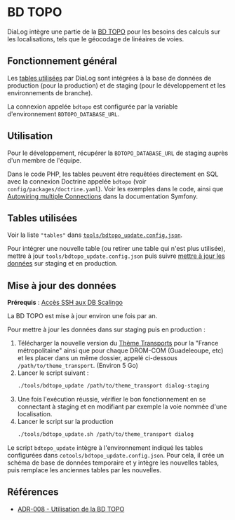 # BD TOPO

DiaLog intègre une partie de la [BD TOPO](https://geoservices.ign.fr/bdtopo) pour les besoins des calculs sur les localisations, tels que le géocodage de linéaires de voies.

## Fonctionnement général

Les [tables utilisées](#tables-utilisées) par DiaLog sont intégrées à la base de données de production (pour la production) et de staging (pour le développement et les environnements de branche).

La connexion appelée `bdtopo` est configurée par la variable d'environnement `BDTOPO_DATABASE_URL`.

## Utilisation

Pour le développement, récupérer la `BDTOPO_DATABASE_URL` de staging auprès d'un membre de l'équipe.

Dans le code PHP, les tables peuvent être requêtées directement en SQL avec la connexion Doctrine appelée `bdtopo` (voir `config/packages/doctrine.yaml`). Voir les exemples dans le code, ainsi que [Autowiring multiple Connections](https://symfony.com/bundles/DoctrineBundle/current/configuration.html#autowiring-multiple-connections) dans la documentation Symfony.

## Tables utilisées

Voir la liste `"tables"` dans [`tools/bdtopo_update.config.json`](../../tools/bdtopo_update.config.json).

Pour intégrer une nouvelle table (ou retirer une table qui n'est plus utilisée), mettre à jour `tools/bdtopo_update.config.json` puis suivre [mettre à jour les données](#mise-à-jour-des-données) sur staging et en production.

## Mise à jour des données

**Prérequis** : [Accès SSH aux DB Scalingo](./db.md#utiliser-une-db-scalingo-en-local)

La BD TOPO est mise à jour environ une fois par an.

Pour mettre à jour les données dans sur staging puis en production :

1. Télécharger la nouvelle version du [Thème Transports](https://geoservices.ign.fr/bdtopo#telechargementtransportter) pour la "France métropolitaine" ainsi que pour chaque DROM-COM (Guadeleoupe, etc) et les placer dans un même dossier, appelé ci-dessous `/path/to/theme_transport`. (Environ 5 Go)
2. Lancer le script suivant :
    ```bash
    ./tools/bdtopo_update /path/to/theme_transport dialog-staging
    ```
3. Une fois l'exécution réussie, vérifier le bon fonctionnement en se connectant à staging et en modifiant par exemple la voie nommée d'une localisation.
4. Lancer le script sur la production
    ```bash
    ./tools/bdtopo_update.sh /path/to/theme_transport dialog
    ```

Le script `bdtopo_update` intègre à l'environnement indiqué les tables configurées dans `cotools/bdtopo_update.config.json`. Pour cela, il crée un schéma de base de données temporaire et y intègre les nouvelles tables, puis remplace les anciennes tables par les nouvelles.

## Références

* [ADR-008 - Utilisation de la BD TOPO](../adr/008_bdtopo.md)
